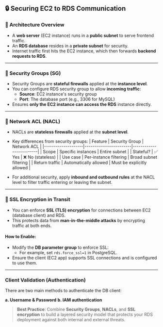 ## 🔒 Securing EC2 to RDS Communication

### 📡 Architecture Overview
- A **web server** (EC2 instance) runs in a **public subnet** to serve frontend traffic.
- An **RDS database** resides in a **private subnet** for security.
- Internet traffic first hits the EC2 instance, which then forwards **backend requests to RDS**.

---

### 🔐 Security Groups (SG)
- Security Groups are **stateful firewalls** applied at the **instance level**.
- You can configure RDS security group to allow **incoming traffic**:
  - **Source**: EC2 instance's security group
  - **Port**: The database port (e.g., 3306 for MySQL)
- Ensures **only the EC2 instance can access the RDS** instance directly.

---

### 🧱 Network ACL (NACL)
- NACLs are **stateless firewalls** applied at the **subnet level**.
- Key differences from security groups:
  | Feature            | Security Group        | Network ACL            |
  |--------------------|------------------------|-------------------------|
  | Scope              | Specific instances     | Entire subnet           |
  | Stateful?          | ✅ Yes                | ❌ No (stateless)       |
  | Use case           | Per-instance filtering | Broad subnet filtering  |
  | Return traffic     | Automatically allowed  | Must be explicitly allowed |

- For additional security, apply **inbound and outbound rules** at the NACL level to filter traffic entering or leaving the subnet.

---

### 🔐 SSL Encryption in Transit
- You can enforce **SSL (TLS) encryption** for connections between EC2 (database client) and RDS.
- This protects data from **man-in-the-middle attacks** by encrypting traffic at both ends.

#### How to Enable:
- Modify the **DB parameter group** to enforce SSL:
  - For example, set `rds.force_ssl=1` in PostgreSQL.
- Ensure the client (EC2 app) supports SSL connections and is configured to use them.

---
### Client Validation (Authentication)
There are two main methods to authenticate the DB client:

**a. Username & Password**
**b. IAM authentication**

> **Best Practice**: Combine **Security Groups**, **NACLs**, and **SSL encryption** to build a layered security model that protects your RDS deployment against both internal and external threats.
